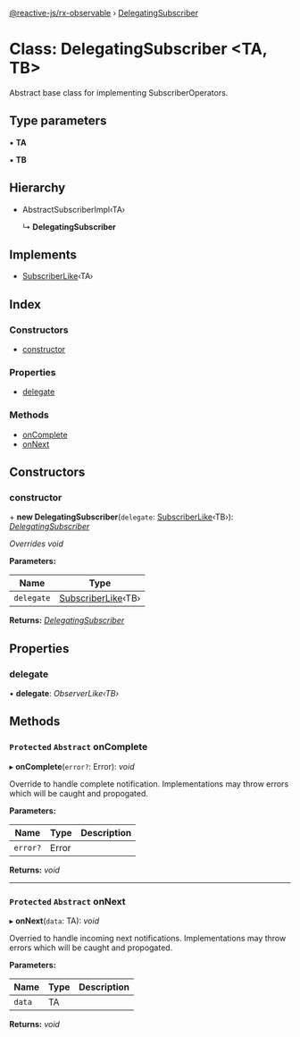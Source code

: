 [@reactive-js/rx-observable](../README.md) › [DelegatingSubscriber](delegatingsubscriber.md)

# Class: DelegatingSubscriber <**TA, TB**>

Abstract base class for implementing SubscriberOperators.

## Type parameters

▪ **TA**

▪ **TB**

## Hierarchy

* AbstractSubscriberImpl‹TA›

  ↳ **DelegatingSubscriber**

## Implements

* [SubscriberLike](../interfaces/subscriberlike.md)‹TA›

## Index

### Constructors

* [constructor](delegatingsubscriber.md#constructor)

### Properties

* [delegate](delegatingsubscriber.md#delegate)

### Methods

* [onComplete](delegatingsubscriber.md#protected-abstract-oncomplete)
* [onNext](delegatingsubscriber.md#protected-abstract-onnext)

## Constructors

###  constructor

\+ **new DelegatingSubscriber**(`delegate`: [SubscriberLike](../interfaces/subscriberlike.md)‹TB›): *[DelegatingSubscriber](delegatingsubscriber.md)*

*Overrides void*

**Parameters:**

Name | Type |
------ | ------ |
`delegate` | [SubscriberLike](../interfaces/subscriberlike.md)‹TB› |

**Returns:** *[DelegatingSubscriber](delegatingsubscriber.md)*

## Properties

###  delegate

• **delegate**: *ObserverLike‹TB›*

## Methods

### `Protected` `Abstract` onComplete

▸ **onComplete**(`error?`: Error): *void*

Override to handle complete notification. Implementations
may throw errors which will be caught and propogated.

**Parameters:**

Name | Type | Description |
------ | ------ | ------ |
`error?` | Error |   |

**Returns:** *void*

___

### `Protected` `Abstract` onNext

▸ **onNext**(`data`: TA): *void*

Overried to handle incoming next notifications. Implementations
may throw errors which will be caught and propogated.

**Parameters:**

Name | Type | Description |
------ | ------ | ------ |
`data` | TA |   |

**Returns:** *void*
